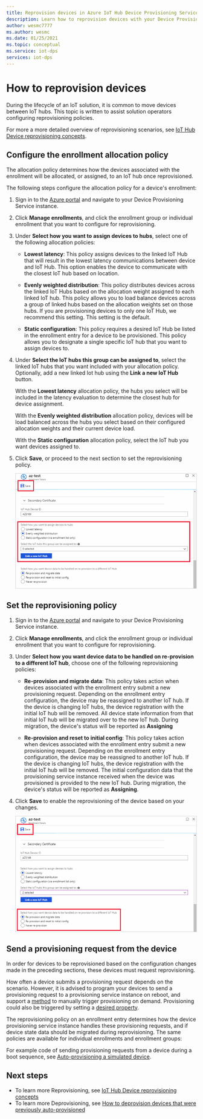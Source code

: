 ```yaml
---
title: Reprovision devices in Azure IoT Hub Device Provisioning Service
description: Learn how to reprovision devices with your Device Provisioning Service (DPS) instance, and why you might need to do this.
author: wesmc7777
ms.author: wesmc
ms.date: 01/25/2021
ms.topic: conceptual
ms.service: iot-dps
services: iot-dps
---
```


# How to reprovision devices

During the lifecycle of an IoT solution, it is common to move devices between IoT hubs. This topic is written to assist solution operators configuring reprovisioning policies.

For more a more detailed overview of reprovisioning scenarios, see [IoT Hub Device reprovisioning concepts](concepts-device-reprovision.md).


## Configure the enrollment allocation policy

The allocation policy determines how the devices associated with the enrollment will be allocated, or assigned, to an IoT hub once reprovisioned.

The following steps configure the allocation policy for a device's enrollment:

1. Sign in to the [Azure portal](https://portal.azure.com) and navigate to your Device Provisioning Service instance.

2. Click **Manage enrollments**, and click the enrollment group or individual enrollment that you want to configure for reprovisioning. 

3. Under **Select how you want to assign devices to hubs**, select one of the following allocation policies:

    * **Lowest latency**: This policy assigns devices to the linked IoT Hub that will result in the lowest latency communications between device and IoT Hub. This option enables the device to communicate with the closest IoT hub based on location. 
    
    * **Evenly weighted distribution**: This policy distributes devices across the linked IoT Hubs based on the allocation weight assigned to each linked IoT hub. This policy allows you to load balance devices across a group of linked hubs based on the allocation weights set on those hubs. If you are provisioning devices to only one IoT Hub, we recommend this setting. This setting is the default. 
    
    * **Static configuration**: This policy requires a desired IoT Hub be listed in the enrollment entry for a device to be provisioned. This policy allows you to designate a single specific IoT hub that you want to assign devices to.

4. Under **Select the IoT hubs this group can be assigned to**, select the linked IoT hubs that you want included with your allocation policy. Optionally, add a new linked Iot hub using the **Link a new IoT Hub** button.

    With the **Lowest latency** allocation policy, the hubs you select will be included in the latency evaluation to determine the closest hub for device assignment.

    With the **Evenly weighted distribution** allocation policy, devices will be load balanced across the hubs you select based on their configured allocation weights and their current device load.

    With the **Static configuration** allocation policy, select the IoT hub you want devices assigned to.

4. Click **Save**, or proceed to the next section to set the reprovisioning policy.

    ![Select enrollment allocation policy](./media/how-to-reprovision/enrollment-allocation-policy.png)



## Set the reprovisioning policy

1. Sign in to the [Azure portal](https://portal.azure.com) and navigate to your Device Provisioning Service instance.

2. Click **Manage enrollments**, and click the enrollment group or individual enrollment that you want to configure for reprovisioning.

3. Under **Select how you want device data to be handled on re-provision to a different IoT hub**, choose one of the following reprovisioning policies:

    * **Re-provision and migrate data**: This policy takes action when devices associated with the enrollment entry submit a new provisioning request. Depending on the enrollment entry configuration, the device may be reassigned to another IoT hub. If the device is changing IoT hubs, the device registration with the initial IoT hub will be removed. All device state information from that initial IoT hub will be migrated over to the new IoT hub. During migration, the device's status will be reported as **Assigning**

    * **Re-provision and reset to initial config**: This policy takes action when devices associated with the enrollment entry submit a new provisioning request. Depending on the enrollment entry configuration, the device may be reassigned to another IoT hub. If the device is changing IoT hubs, the device registration with the initial IoT hub will be removed. The initial configuration data that the provisioning service instance received when the device was provisioned is provided to the new IoT hub. During migration, the device's status will be reported as **Assigning**.

4. Click **Save** to enable the reprovisioning of the device based on your changes.

    ![Screenshot that highlights the changes you've made and the Save button.](./media/how-to-reprovision/reprovisioning-policy.png)



## Send a provisioning request from the device

In order for devices to be reprovisioned based on the configuration changes made in the preceding sections, these devices must request reprovisioning. 

How often a device submits a provisioning request depends on the scenario. However, it is advised to program your devices to send a provisioning request to a provisioning service instance on reboot, and support a [method](../iot-hub/iot-hub-devguide-direct-methods.md) to manually trigger provisioning on demand. Provisioning could also be triggered by setting a [desired property](../iot-hub/iot-hub-devguide-device-twins.md#desired-property-example). 

The reprovisioning policy on an enrollment entry determines how the device provisioning service instance handles these provisioning requests, and if device state data should be migrated during reprovisioning. The same policies are available for individual enrollments and enrollment groups:

For example code of sending provisioning requests from a device during a boot sequence, see [Auto-provisioning a simulated device](quick-create-simulated-device.md).


## Next steps

- To learn more Reprovisioning, see [IoT Hub Device reprovisioning concepts](concepts-device-reprovision.md) 
- To learn more Deprovisioning, see [How to deprovision devices that were previously auto-provisioned](how-to-unprovision-devices.md) 











